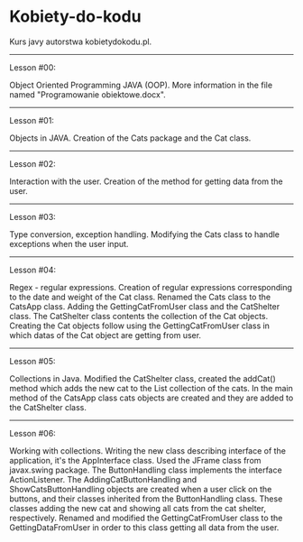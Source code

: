 # Kobiety-do-kodu
Kurs javy autorstwa kobietydokodu.pl.

_____________________________________________________
Lesson #00:

Object Oriented Programming JAVA (OOP).
More information in the file named "Programowanie obiektowe.docx".
_____________________________________________________
Lesson #01:

Objects in JAVA.
Creation of the Cats package and the Cat class.
_____________________________________________________
Lesson #02:

Interaction with the user.
Creation of the method for getting data from the user.
_____________________________________________________
Lesson #03:

Type conversion, exception handling. 
Modifying the Cats class to handle exceptions when the user input. 
_____________________________________________________
Lesson #04:

Regex - regular expressions. 
Creation of regular expressions corresponding to the date and weight of the Cat class. 
Renamed the Cats class to the CatsApp class. Adding the GettingCatFromUser class and the CatShelter class. 
The CatShelter class contents the collection of the Cat objects. Creating the Cat objects follow using the GettingCatFromUser class in which datas of the Cat object are getting from user.  
_____________________________________________________
Lesson #05:

Collections in Java. 
Modified the CatShelter class, created the addCat() method which adds the new cat to the List collection of the cats. In the main method of the CatsApp class cats objects are created and they are added to the CatShelter class. 
_____________________________________________________
Lesson #06:

Working with collections. 
Writing the new class describing interface of the application, it's the AppInterface class. Used the JFrame class from javax.swing package. 
The ButtonHandling class implements the interface ActionListener. The AddingCatButtonHandling and ShowCatsButtonHandling objects are created when a user click on the buttons, and their classes inherited from the ButtonHandling class. These classes adding the new cat and showing all cats from the cat shelter, respectively. 
Renamed and modified the GettingCatFromUser class to the GettingDataFromUser in order to this class getting all data from the user. 
